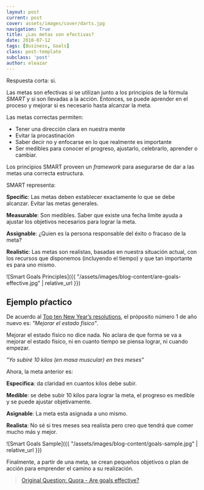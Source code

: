 ```yaml
---
layout: post
current: post
cover: assets/images/cover/darts.jpg
navigation: True
title: ¿Las metas son efectivas?
date: 2018-07-12
tags: [Business, Goals]
class: post-template
subclass: 'post'
author: eleazar
---
```


Respuesta corta: si.

Las metas son efectivas si se utilizan junto a los principios de la fórmula *SMART* y si son llevadas a la acción. Entonces, se puede aprender en el proceso y mejorar si es necesario hasta alcanzar la meta.

Las metas correctas permiten:

- Tener una dirección clara en nuestra mente
- Evitar la procastinación
- Saber decir no y enfocarse en lo que realmente es importante
- Ser medibles para conocer el progreso, ajustarlo, celebrarlo, aprender o cambiar.

Los principios SMART proveen un _framework_ para asegurarse de dar a las metas una correcta estructura.

SMART representa:

**Specific**: Las metas deben establecer exactamente lo que se debe alcanzar. Evitar las metas generales.

**Measurable**: Son medibles. Saber que existe una fecha limite ayuda a ajustar los objetivos necesarios para lograr la meta.

**Assignable**: ¿Quien es la persona responsable del éxito o fracaso de la meta?

**Realistic**: Las metas son realistas, basadas en nuestra situación actual, con los recursos que disponemos (incluyendo el tiempo) y que tan importante es para uno mismo.

![Smart Goals Principles]({{ "/assets/images/blog-content/are-goals-effective.jpg" | relative_url }})

## Ejemplo pŕactico

De acuerdo al [Top ten New Year’s resolutions](https://www.finder.com.au/top-10-new-years-resolutions), el próposito número 1 de año nuevo es: *"Mejorar el estado físico"*.

Mejorar el estado físico no dice nada. No aclara de que forma se va a mejorar el estado físico, ni en cuanto tiempo se piensa lograr, ni cuando empezar. 

_"Yo subiré 10 kilos (en masa muscular) en tres meses"_

Ahora, la meta anterior es:

**Especifica**: da claridad en cuantos kilos debe subir.

**Medible**: se debe subir 10 kilos para lograr la meta, el progreso es medible y se puede ajustar objetivamente.

**Asignable**: La meta esta asignada a uno mismo.

**Realista**: No sé si tres meses sea realista pero creo que tendrá que comer mucho más y mejor.

![Smart Goals Sample]({{ "/assets/images/blog-content/goals-sample.jpg" | relative_url }})

Finalmente, a partir de una meta, se crean pequeños objetivos o plan de acción para emprender el camino a su realización.

> [Original Question: Quora - Are goals effective?](https://www.quora.com/Are-goals-effective)